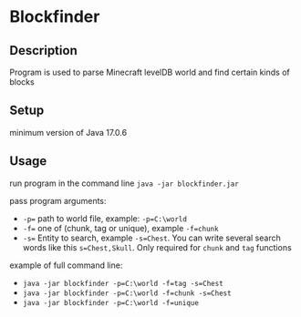 # Blockfinder

## Description

Program is used to parse Minecraft levelDB world and find certain kinds of blocks

## Setup
minimum version of Java 17.0.6

## Usage
run program in the command line `java -jar blockfinder.jar`

pass program arguments:
- `-p=` path to world file, example: `-p=C:\world`
- `-f=` one of (chunk, tag or unique), example `-f=chunk`
- `-s=` Entity to search, example `-s=Chest`. You can write several search words like this `s=Chest,Skull`. Only required for `chunk` and `tag` functions

example of full command line:
- `java -jar blockfinder -p=C:\world -f=tag -s=Chest`
- `java -jar blockfinder -p=C:\world -f=chunk -s=Chest`
- `java -jar blockfinder -p=C:\world -f=unique`

